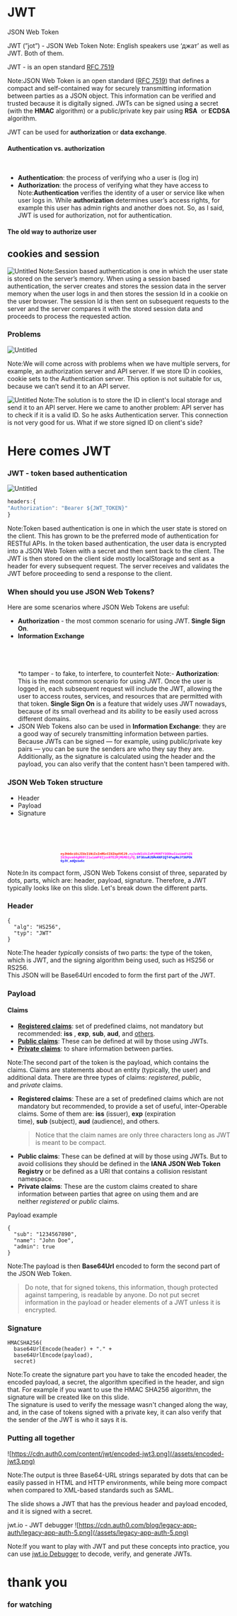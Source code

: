 # JWT
JSON Web Token



JWT (”jot”) - JSON Web Token
Note: English speakers use ‘джат’ as well as JWT. Both of them.



JWT - is an open standard [RFC 7519](https://tools.ietf.org/html/rfc7519)

Note:JSON Web Token is an open standard ([RFC 7519](https://tools.ietf.org/html/rfc7519)) that defines a compact and self-contained way for securely transmitting information between parties as a JSON object. This information can be verified and trusted because it is digitally signed. JWTs can be signed using a secret (with the **HMAC** algorithm) or a public/private key pair using **RSA**  or **ECDSA** algorithm. <!-- In most cases, it’s an encoded JSON containing a set of claims and a signature. It’s usually used in the context of other authentication mechanisms like OAuth, OpenID to share user-related information. It’s also a popular way to authenticate/authorize users in a microservice architecture. -->



JWT can be used for **authorization** or **data exchange**.



#### Authentication vs. authorization

&nbsp;
- **Authentication**: the process of verifying who a user is (log in)
- **Authorization**: the process of verifying what they have access to  
Note:**Authentication** verifies the identity of a user or service like when user logs in. While **authorization** determines user’s access rights, for example this user has admin rights and another does not. So, as I said, JWT is used for authorization, not for authentication.



#### The old way to authorize user
## cookies and session

![Untitled](assets/Untitled.png)
Note:Session based authentication is one in which the user state is stored on the server’s memory. When using a session based authentication, the server creates and stores the session data in the server memory when the user logs in and then stores the session Id in a cookie on the user browser. The session Id is then sent on subsequent requests to the server and the server compares it with the stored session data and proceeds to process the requested action.



### Problems

![Untitled](assets/Untitled%201.png)

Note:We will come across with problems when we have multiple servers, for example, an authorization server and API server. If we store ID in cookies, cookie sets to the Authentication server. This option is not suitable for us, because we can’t send it to an API server. 



![Untitled](assets/Untitled%202.png)
Note:The solution is to store the ID in client's local storage and send it to an API server. Here we came to another problem: API server has to check if it is a valid ID. So he asks Authentication server. This connection is not very good for us. 
What if we store signed ID on client's side?



# Here comes JWT



### JWT - token based authentication

![Untitled](assets/Untitled%203.png)

```jsx
headers:{
"Authorization": "Bearer ${JWT_TOKEN}"
}
```

Note:Token based authentication is one in which the user state is stored on the client. This has grown to be the preferred mode of authentication for RESTful APIs. In the token based authentication, the user data is encrypted into a JSON Web Token with a secret and then sent back to the client. The JWT is then stored on the client side mostly localStorage and sent as a header for every subsequent request. The server receives and validates the JWT before proceeding to send a response to the client.  



### When should you use JSON Web Tokens?

Here are some scenarios where JSON Web Tokens are useful:

- **Authorization** - the most common scenario for using JWT. **Single Sign On**.
- **Information Exchange**  
&nbsp;  
&nbsp;  
&nbsp;  
&nbsp;  
*to tamper - to fake, to interfere, to counterfeit
Note:- **Authorization**: This is the most common scenario for using JWT. Once the user is logged in, each subsequent request will include the JWT, allowing the user to access routes, services, and resources that are permitted with that token. **Single Sign On** is a feature that widely uses JWT nowadays, because of its small overhead and its ability to be easily used across different domains.
- JSON Web Tokens also can be used in **Information Exchange**: they are a good way of securely transmitting information between parties. Because JWTs can be signed — for example, using public/private key pairs — you can be sure the senders are who they say they are. Additionally, as the signature is calculated using the header and the payload, you can also verify that the content hasn't been tampered with.



### **JSON Web Token structure**  

<!--            
<div style="font-size:0.5em; overflow-wrap: break-word; font-family: courier; font-weight: bold; width: 60%"><span style="color:red;">xxxxx</span>.<span style="color:magenta;">yyyyy</span>.<span style="color:blue; ">zzzzz</div> -->

- Header
- Payload  
- Signature  

<div style="text-align: left; font-size:0.5em; overflow-wrap: break-word; font-family: courier; font-weight: bold; width: 60%; margin:80px 0 0 120px">
<span style="color:red;"> eyJhbGciOiJIUzI1NiIsInR5cCI6IkpXVCJ9</span>.<span style="color:magenta;">eyJzdWIiOiIxMjM0NTY3ODkwIiwibmFtZSI6IkpvaG4gRG9lIiwiaWF0IjoxNTE2MjM5MDIyfQ</span>.<span style="color:blue; ">SflKxwRJSMeKKF2QT4fwpMeJf36POk6yJV_adQssw5c</span></div>

Note:In its compact form, JSON Web Tokens consist of three, separated by dots, parts, which are: header, payload, signature.
Therefore, a JWT typically looks like on this slide.
Let's break down the different parts.



### **Header**

```
{
  "alg": "HS256",
  "typ": "JWT"
}

```

Note:The header *typically* consists of two parts: the type of the token, which is JWT, and the signing algorithm being used, such as HS256 or RS256.  
This JSON will be Base64Url encoded to form the first part of the JWT.



### **Payload**

#### Claims

- **[Registered claims](https://tools.ietf.org/html/rfc7519#section-4.1)**: set of predefined claims, not mandatory but recommended: **iss** , **exp**, **sub**, **aud**, and [others](https://tools.ietf.org/html/rfc7519#section-4.1).
- **[Public claims](https://tools.ietf.org/html/rfc7519#section-4.2)**: These can be defined at will by those using JWTs.
- **[Private claims](https://tools.ietf.org/html/rfc7519#section-4.3)**: to share information between parties.  
  

Note:The second part of the token is the payload, which contains the claims. Claims are statements about an entity (typically, the user) and additional data. There are three types of claims: *registered*, *public*, and *private* claims.
- **Registered claims**: These are a set of predefined claims which are not mandatory but recommended, to provide a set of useful, inter-Operable claims. Some of them are: **iss** (issuer), **exp** (expiration time), **sub** (subject), **aud** (audience), and others.
    > Notice that the claim names are only three characters long as JWT is meant to be compact.
    > 
- **Public claims**: These can be defined at will by those using JWTs. But to avoid collisions they should be defined in the **IANA JSON Web Token Registry** or be defined as a URI that contains a collision resistant namespace.
- **Private claims**: These are the custom claims created to share information between parties that agree on using them and are neither *registered* or *public* claims.



Payload example
```
{
  "sub": "1234567890",
  "name": "John Doe",
  "admin": true
}

```

Note:The payload is then **Base64Url** encoded to form the second part of the JSON Web Token.

> Do note, that for signed tokens, this information, though protected against tampering, is readable by anyone. Do not put secret information in the payload or header elements of a JWT unless it is encrypted.
> 



### **Signature**

```
HMACSHA256(
  base64UrlEncode(header) + "." +
  base64UrlEncode(payload),
  secret)

```

Note:To create the signature part you have to take the encoded header, the encoded payload, a secret, the algorithm specified in the header, and sign that.
For example if you want to use the HMAC SHA256 algorithm, the signature will be created like on this slide.  
The signature is used to verify the message wasn't changed along the way, and, in the case of tokens signed with a private key, it can also verify that the sender of the JWT is who it says it is.



### **Putting all together**

![https://cdn.auth0.com/content/jwt/encoded-jwt3.png](/assets/encoded-jwt3.png)

Note:The output is three Base64-URL strings separated by dots that can be easily passed in HTML and HTTP environments, while being more compact when compared to XML-based standards such as SAML.

The slide shows a JWT that has the previous header and payload encoded, and it is signed with a secret.



jwt.io - JWT debugger
![https://cdn.auth0.com/blog/legacy-app-auth/legacy-app-auth-5.png](/assets/legacy-app-auth-5.png)

Note:If you want to play with JWT and put these concepts into practice, you can use [jwt.io Debugger](https://jwt.io/#debugger-io) to decode, verify, and generate JWTs.



# thank you 
### for watching